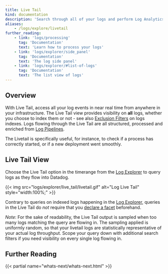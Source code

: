 ```yaml
---
title: Live Tail
kind: documentation
description: 'Search through all of your logs and perform Log Analytics'
aliases:
    - /logs/explore/livetail
further_reading:
    - link: 'logs/processing'
      tag: 'Documentation'
      text: 'Learn how to process your logs'
    - link: 'logs/explorer/side_panel'
      tag: 'Documentation'
      text: 'The log side panel'
    - link: 'logs/explorer/#list-of-logs'
      tag: 'Documentation'
      text: 'The list view of logs'
---
```


## Overview

With Live Tail, access all your log events in near real time from anywhere in your infrastructure.
The Live Tail view provides visibility on **all** logs, whether you choose to index them or not - see also [Exclusion Filters][1] on logs indexes. Logs flowing through the Live Tail are all structured, processed and enriched from [Log Pipelines][2].

The Livetail is specifically useful, for instance, to check if a process has correctly started, or if a new deployment went smoothly.

## Live Tail View

Choose the Live Tail option in the timerange from the [Log Explorer][3] to query logs as they flow into Datadog.

{{< img src="logs/explorer/live_tail/livetail.gif" alt="Log Live Tail" style="width:100%;" >}}

Contrary to queries on indexed logs happening in the [Log Explorer][3], queries in the Live Tail do *not* require that you [declare a facet][4] beforehand.

*Note*: For the sake of readability, the Live Tail output is sampled when too many logs matching the query are flowing in. The sampling applied is uniformly random, so that your livetail logs are statistically representative of your actual log throughput. Scope your query down with additional search filters if you need visibility on every single log flowing in.

## Further Reading

{{< partial name="whats-next/whats-next.html" >}}


[1]: /logs/indexes#exclusion-filters
[2]: /logs/processing
[3]: /logs/explorer
[4]: /logs/explorer/facets/
